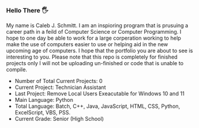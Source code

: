 ### Hello There 🖐

My name is Caleb J. Schmitt. I am an inspioring program that is prusuing a career path in a feild of Computer Science or Computer Programming. I hope to one day be able to work for a large corperation working to help make the use of computers easier to use or helping aid in the new upcoming age of computers. I hope that the portfolio you are about to see is interesting to you. Please note that this repo is completely for finished projects only I will not be uploading un-finished or code that is unable to compile.

- Number of Total Current Projects: 0
- Current Project: Technician Assistant
- Last Project: Remove Local Users Exeacutable for Windows 10 and 11
- Main Language: Python
- Total Language: Batch, C++, Java, JavaScript, HTML, CSS, Python, ExcelScript, VBS, PSS.
- Current Grade: Senior (High School)
